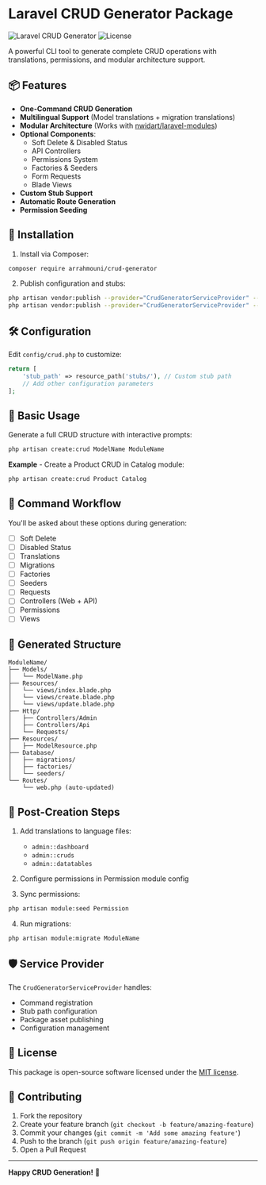 # Laravel CRUD Generator Package

![Laravel CRUD Generator](https://img.shields.io/badge/Laravel-CRUD_Generator-brightgreen)
![License](https://img.shields.io/badge/license-MIT-blue)

A powerful CLI tool to generate complete CRUD operations with translations, permissions, and modular architecture support.

## 📦 Features

- **One-Command CRUD Generation**
- **Multilingual Support** (Model translations + migration translations)
- **Modular Architecture** (Works with [nwidart/laravel-modules](https://github.com/nwidart/laravel-modules))
- **Optional Components**:
  - Soft Delete & Disabled Status
  - API Controllers
  - Permissions System
  - Factories & Seeders
  - Form Requests
  - Blade Views
- **Custom Stub Support**
- **Automatic Route Generation**
- **Permission Seeding**

## 🚀 Installation

1. Install via Composer:
```bash
composer require arrahmouni/crud-generator
```

2. Publish configuration and stubs:
```bash
php artisan vendor:publish --provider="CrudGeneratorServiceProvider" --tag=config
php artisan vendor:publish --provider="CrudGeneratorServiceProvider" --tag=stubs
```

## 🛠 Configuration

Edit `config/crud.php` to customize:
```php
return [
    'stub_path' => resource_path('stubs/'), // Custom stub path
    // Add other configuration parameters
];
```

## 🎯 Basic Usage

Generate a full CRUD structure with interactive prompts:
```bash
php artisan create:crud ModelName ModuleName
```

**Example** - Create a Product CRUD in Catalog module:
```bash
php artisan create:crud Product Catalog
```

## 🔧 Command Workflow

You'll be asked about these options during generation:
- [ ] Soft Delete
- [ ] Disabled Status
- [ ] Translations
- [ ] Migrations
- [ ] Factories
- [ ] Seeders
- [ ] Requests
- [ ] Controllers (Web + API)
- [ ] Permissions
- [ ] Views

## 📂 Generated Structure

```
ModuleName/
├── Models/
│   └── ModelName.php
├── Resources/
│   └── views/index.blade.php
│   └── views/create.blade.php
│   └── views/update.blade.php
├── Http/
│   ├── Controllers/Admin
│   ├── Controllers/Api
│   └── Requests/
├── Resources/
│   ├── ModelResource.php
├── Database/
│   ├── migrations/
│   ├── factories/
│   └── seeders/
└── Routes/
    └── web.php (auto-updated)
```

## 🔄 Post-Creation Steps

1. Add translations to language files:
   - `admin::dashboard`
   - `admin::cruds`
   - `admin::datatables`

2. Configure permissions in Permission module config

3. Sync permissions:
```bash
php artisan module:seed Permission
```

4. Run migrations:
```bash
php artisan module:migrate ModuleName
```

## 🛡 Service Provider

The `CrudGeneratorServiceProvider` handles:
- Command registration
- Stub path configuration
- Package asset publishing
- Configuration management

## 📜 License

This package is open-source software licensed under the [MIT license](LICENSE.md).

## 🤝 Contributing

1. Fork the repository
2. Create your feature branch (`git checkout -b feature/amazing-feature`)
3. Commit your changes (`git commit -m 'Add some amazing feature'`)
4. Push to the branch (`git push origin feature/amazing-feature`)
5. Open a Pull Request

---

**Happy CRUD Generation!** 🚀
